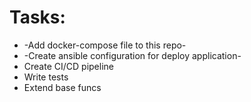 # Tasks:
* -Add docker-compose file to this repo-
* -Create ansible configuration for deploy application-
* Create CI/CD pipeline
* Write tests
* Extend base funcs
